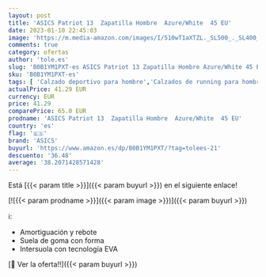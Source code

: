 ```yaml
---
layout: post
title: 'ASICS Patriot 13  Zapatilla Hombre  Azure/White  45 EU'
date: 2023-01-10 22:45:03
image: 'https://m.media-amazon.com/images/I/510wT1aXTZL._SL500_._SL400_.jpg'
comments: true
category: ofertas
author: 'tole.es'
slug: 'B0B1YM1PXT-es ASICS Patriot 13 Zapatilla Hombre Azure/White 45 EU'
sku: 'B0B1YM1PXT-es'
tags: [ 'Calzado deportivo para hombre','Calzados de running para hombre','Calzados para correr en asfalto para hombre','Moda','Moda Hombre','Zapatillas y calzado deportivo para hombre','Zapatos para hombre','asics','zapatilla','🇪🇸', ]
actualPrice: 41.29 EUR
currency: EUR
price: 41.29
comparePrice: 65.0 EUR
prodname: 'ASICS Patriot 13  Zapatilla Hombre  Azure/White  45 EU'
country: 'es'
flag: '🇪🇸'
brand: 'ASICS'
buyurl: 'https://www.amazon.es/dp/B0B1YM1PXT/?tag=tolees-21'
descuento: '36.48'
average: '38.2071428571428'
---
```


Está [{{< param title >}}]({{< param buyurl >}}) en el siguiente enlace!

[![{{< param prodname >}}]({{< param image >}})]({{< param buyurl >}})

ℹ️:

- Amortiguación y rebote
- Suela de goma con forma
- Intersuola con tecnología EVA

[🛒 Ver la oferta!!]({{< param buyurl >}})
